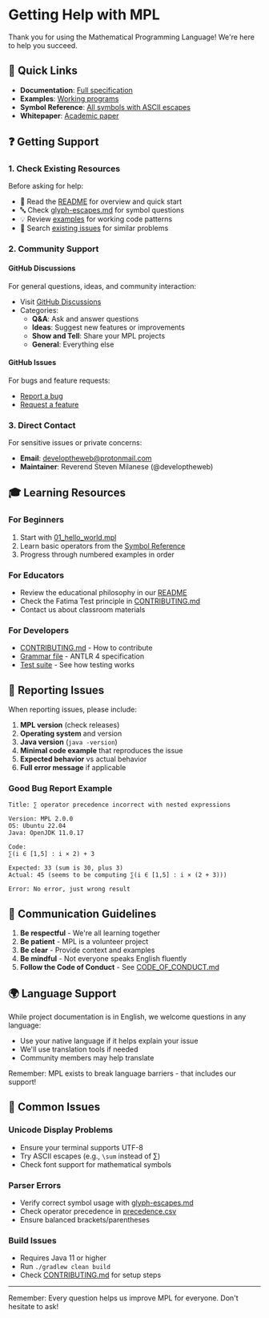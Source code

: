 # Getting Help with MPL

Thank you for using the Mathematical Programming Language! We're here to help you succeed.

## 🚀 Quick Links

- **Documentation**: [Full specification](math_prog_lang.md)
- **Examples**: [Working programs](examples/)
- **Symbol Reference**: [All symbols with ASCII escapes](glyph-escapes.md)
- **Whitepaper**: [Academic paper](whitepaper/mpl-whitepaper.md)

## ❓ Getting Support

### 1. Check Existing Resources

Before asking for help:
- 📖 Read the [README](README.md) for overview and quick start
- 🔤 Check [glyph-escapes.md](glyph-escapes.md) for symbol questions
- 💡 Review [examples](examples/) for working code patterns
- 🐛 Search [existing issues](https://github.com/developtheweb/mpl/issues) for similar problems

### 2. Community Support

#### GitHub Discussions
For general questions, ideas, and community interaction:
- Visit [GitHub Discussions](https://github.com/developtheweb/mpl/discussions)
- Categories:
  - **Q&A**: Ask and answer questions
  - **Ideas**: Suggest new features or improvements
  - **Show and Tell**: Share your MPL projects
  - **General**: Everything else

#### GitHub Issues
For bugs and feature requests:
- [Report a bug](https://github.com/developtheweb/mpl/issues/new?template=bug_report.md)
- [Request a feature](https://github.com/developtheweb/mpl/issues/new?template=feature_request.md)

### 3. Direct Contact

For sensitive issues or private concerns:
- **Email**: developtheweb@protonmail.com
- **Maintainer**: Reverend Steven Milanese (@developtheweb)

## 🎓 Learning Resources

### For Beginners
1. Start with [01_hello_world.mpl](examples/01_hello_world.mpl)
2. Learn basic operators from the [Symbol Reference](glyph-escapes.md)
3. Progress through numbered examples in order

### For Educators
- Review the educational philosophy in our [README](README.md)
- Check the Fatima Test principle in [CONTRIBUTING.md](CONTRIBUTING.md)
- Contact us about classroom materials

### For Developers
- [CONTRIBUTING.md](CONTRIBUTING.md) - How to contribute
- [Grammar file](src/main/antlr4/MPL.g4) - ANTLR 4 specification
- [Test suite](src/test/) - See how testing works

## 🐛 Reporting Issues

When reporting issues, please include:
1. **MPL version** (check releases)
2. **Operating system** and version
3. **Java version** (`java -version`)
4. **Minimal code example** that reproduces the issue
5. **Expected behavior** vs actual behavior
6. **Full error message** if applicable

### Good Bug Report Example
```
Title: ∑ operator precedence incorrect with nested expressions

Version: MPL 2.0.0
OS: Ubuntu 22.04
Java: OpenJDK 11.0.17

Code:
∑(i ∈ [1,5] : i × 2) + 3

Expected: 33 (sum is 30, plus 3)
Actual: 45 (seems to be computing ∑(i ∈ [1,5] : i × (2 + 3)))

Error: No error, just wrong result
```

## 💬 Communication Guidelines

1. **Be respectful** - We're all learning together
2. **Be patient** - MPL is a volunteer project
3. **Be clear** - Provide context and examples
4. **Be mindful** - Not everyone speaks English fluently
5. **Follow the Code of Conduct** - See [CODE_OF_CONDUCT.md](CODE_OF_CONDUCT.md)

## 🌍 Language Support

While project documentation is in English, we welcome questions in any language:
- Use your native language if it helps explain your issue
- We'll use translation tools if needed
- Community members may help translate

Remember: MPL exists to break language barriers - that includes our support!

## 🔧 Common Issues

### Unicode Display Problems
- Ensure your terminal supports UTF-8
- Try ASCII escapes (e.g., `\sum` instead of ∑)
- Check font support for mathematical symbols

### Parser Errors
- Verify correct symbol usage with [glyph-escapes.md](glyph-escapes.md)
- Check operator precedence in [precedence.csv](precedence.csv)
- Ensure balanced brackets/parentheses

### Build Issues
- Requires Java 11 or higher
- Run `./gradlew clean build`
- Check [CONTRIBUTING.md](CONTRIBUTING.md) for setup steps

---

Remember: Every question helps us improve MPL for everyone. Don't hesitate to ask!